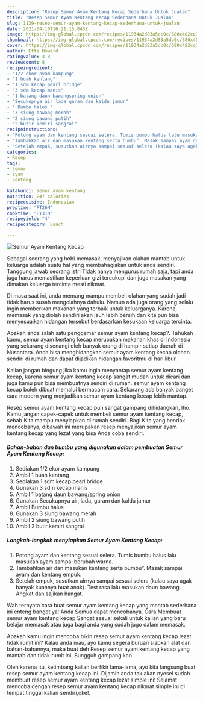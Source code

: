 ```yaml
---
description: "Resep Semur Ayam Kentang Kecap Sederhana Untuk Jualan"
title: "Resep Semur Ayam Kentang Kecap Sederhana Untuk Jualan"
slug: 1139-resep-semur-ayam-kentang-kecap-sederhana-untuk-jualan
date: 2021-04-16T16:21:15.845Z
image: https://img-global.cpcdn.com/recipes/11934a2d83a5dc0c/680x482cq70/semur-ayam-kentang-kecap-foto-resep-utama.jpg
thumbnail: https://img-global.cpcdn.com/recipes/11934a2d83a5dc0c/680x482cq70/semur-ayam-kentang-kecap-foto-resep-utama.jpg
cover: https://img-global.cpcdn.com/recipes/11934a2d83a5dc0c/680x482cq70/semur-ayam-kentang-kecap-foto-resep-utama.jpg
author: Etta Howard
ratingvalue: 3.8
reviewcount: 8
recipeingredient:
- "1/2 ekor ayam kampung"
- "1 buah kentang"
- "1 sdm kecap pearl bridge"
- "3 sdm kecap manis"
- "1 batang daun bawangspring onion"
- "Secukupnya air lada garam dan kaldu jamur"
- " Bumbu halus "
- "3 siung bawang merah"
- "2 siung bawang putih"
- "2 butir kemiri sangrai"
recipeinstructions:
- "Potong ayam dan kentang sesuai selera. Tumis bumbu halus lalu masukan ayam sampai berubah warna."
- "Tambahkan air dan masukan kentang serta bumbu”. Masak sampai ayam dan kentang empuk."
- "Setelah empuk, susutkan airnya sampai sesuai selera (kalau saya agak banyak kuahnya buat anak). Test rasa lalu masukan daun bawang. Angkat dan sajikan hangat."
categories:
- Resep
tags:
- semur
- ayam
- kentang

katakunci: semur ayam kentang 
nutrition: 247 calories
recipecuisine: Indonesian
preptime: "PT26M"
cooktime: "PT31M"
recipeyield: "4"
recipecategory: Lunch

---
```



![Semur Ayam Kentang Kecap](https://img-global.cpcdn.com/recipes/11934a2d83a5dc0c/680x482cq70/semur-ayam-kentang-kecap-foto-resep-utama.jpg)

Sebagai seorang yang hobi memasak, menyajikan olahan mantab untuk keluarga adalah suatu hal yang membahagiakan untuk anda sendiri. Tanggung jawab seorang istri Tidak hanya mengurus rumah saja, tapi anda juga harus memastikan keperluan gizi tercukupi dan juga masakan yang dimakan keluarga tercinta mesti nikmat.

Di masa  saat ini, anda memang mampu membeli olahan yang sudah jadi tidak harus susah mengolahnya dahulu. Namun ada juga orang yang selalu ingin memberikan makanan yang terbaik untuk keluarganya. Karena, memasak yang diolah sendiri akan jauh lebih bersih dan kita pun bisa menyesuaikan hidangan tersebut berdasarkan kesukaan keluarga tercinta. 



Apakah anda salah satu penggemar semur ayam kentang kecap?. Tahukah kamu, semur ayam kentang kecap merupakan makanan khas di Indonesia yang sekarang disenangi oleh banyak orang di hampir setiap daerah di Nusantara. Anda bisa menghidangkan semur ayam kentang kecap olahan sendiri di rumah dan dapat dijadikan hidangan favoritmu di hari libur.

Kalian jangan bingung jika kamu ingin menyantap semur ayam kentang kecap, karena semur ayam kentang kecap sangat mudah untuk dicari dan juga kamu pun bisa membuatnya sendiri di rumah. semur ayam kentang kecap boleh dibuat memalui bermacam cara. Sekarang ada banyak banget cara modern yang menjadikan semur ayam kentang kecap lebih mantap.

Resep semur ayam kentang kecap pun sangat gampang dihidangkan, lho. Kamu jangan capek-capek untuk membeli semur ayam kentang kecap, sebab Kita mampu menyiapkan di rumah sendiri. Bagi Kita yang hendak mencobanya, dibawah ini merupakan resep menyajikan semur ayam kentang kecap yang lezat yang bisa Anda coba sendiri.

<!--inarticleads1-->

##### Bahan-bahan dan bumbu yang digunakan dalam pembuatan Semur Ayam Kentang Kecap:

1. Sediakan 1/2 ekor ayam kampung
1. Ambil 1 buah kentang
1. Sediakan 1 sdm kecap pearl bridge
1. Gunakan 3 sdm kecap manis
1. Ambil 1 batang daun bawang/spring onion
1. Gunakan Secukupnya air, lada, garam dan kaldu jamur
1. Ambil  Bumbu halus :
1. Gunakan 3 siung bawang merah
1. Ambil 2 siung bawang putih
1. Ambil 2 butir kemiri sangrai




<!--inarticleads2-->

##### Langkah-langkah menyiapkan Semur Ayam Kentang Kecap:

1. Potong ayam dan kentang sesuai selera. Tumis bumbu halus lalu masukan ayam sampai berubah warna.
1. Tambahkan air dan masukan kentang serta bumbu”. Masak sampai ayam dan kentang empuk.
1. Setelah empuk, susutkan airnya sampai sesuai selera (kalau saya agak banyak kuahnya buat anak). Test rasa lalu masukan daun bawang. Angkat dan sajikan hangat.




Wah ternyata cara buat semur ayam kentang kecap yang mantab sederhana ini enteng banget ya! Anda Semua dapat mencobanya. Cara Membuat semur ayam kentang kecap Sangat sesuai sekali untuk kalian yang baru belajar memasak atau juga bagi anda yang sudah jago dalam memasak.

Apakah kamu ingin mencoba bikin resep semur ayam kentang kecap lezat tidak rumit ini? Kalau anda mau, ayo kamu segera buruan siapkan alat dan bahan-bahannya, maka buat deh Resep semur ayam kentang kecap yang mantab dan tidak rumit ini. Sungguh gampang kan. 

Oleh karena itu, ketimbang kalian berfikir lama-lama, ayo kita langsung buat resep semur ayam kentang kecap ini. Dijamin anda tak akan nyesel sudah membuat resep semur ayam kentang kecap lezat simple ini! Selamat mencoba dengan resep semur ayam kentang kecap nikmat simple ini di tempat tinggal kalian sendiri,oke!.

